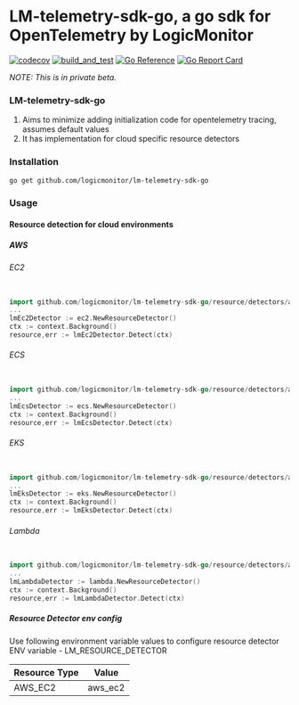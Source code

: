 # LM-telemetry-sdk-go, a go sdk for OpenTelemetry by LogicMonitor

[![codecov](https://codecov.io/gh/logicmonitor/lm-telemetry-sdk-go/branch/main/graph/badge.svg?token=3UbakzCrzt)](https://codecov.io/gh/logicmonitor/lm-telemetry-sdk-go)
[![build_and_test](https://github.com/logicmonitor/lm-telemetry-sdk-go/actions/workflows/main.yml/badge.svg)](https://github.com/logicmonitor/lm-telemetry-sdk-go/actions/workflows/main.yml)
[![Go Reference](https://pkg.go.dev/badge/github.com/logicmonitor/lm-telemetry-sdk-go.svg)](https://pkg.go.dev/github.com/logicmonitor/lm-telemetry-sdk-go)
[![Go Report Card](https://goreportcard.com/badge/github.com/logicmonitor/lm-telemetry-sdk-go)](https://goreportcard.com/report/github.com/logicmonitor/lm-telemetry-sdk-go)

_NOTE: This is in private beta._

### LM-telemetry-sdk-go

1. Aims to minimize adding initialization code for opentelemetry tracing, assumes default values
2. It has implementation for cloud specific resource detectors

### Installation

```bash
go get github.com/logicmonitor/lm-telemetry-sdk-go
```

### Usage

#### Resource detection for cloud environments

##### AWS 

###### EC2
``` go

import github.com/logicmonitor/lm-telemetry-sdk-go/resource/detectors/aws/ec2
...
lmEc2Detector := ec2.NewResourceDetector()
ctx := context.Background()
resource,err := lmEc2Detector.Detect(ctx)

```


###### ECS

``` go

import github.com/logicmonitor/lm-telemetry-sdk-go/resource/detectors/aws/ecs
...
lmEcsDetector := ecs.NewResourceDetector()
ctx := context.Background()
resource,err := lmEcsDetector.Detect(ctx)

```

###### EKS

``` go

import github.com/logicmonitor/lm-telemetry-sdk-go/resource/detectors/aws/eks
...
lmEksDetector := eks.NewResourceDetector()
ctx := context.Background()
resource,err := lmEksDetector.Detect(ctx)

```

###### Lambda

``` go

import github.com/logicmonitor/lm-telemetry-sdk-go/resource/detectors/aws/lambda
...
lmLambdaDetector := lambda.NewResourceDetector()
ctx := context.Background()
resource,err := lmLambdaDetector.Detect(ctx)

```


##### Resource Detector env config

Use following environment variable values to configure resource detector
ENV variable - LM_RESOURCE_DETECTOR

| Resource Type | Value|
|---------------|------|
|AWS_EC2        |aws_ec2|

